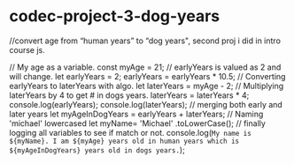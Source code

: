 # codec-project-3-dog-years
//convert age from “human years” to “dog years", second proj i did in intro course js.

// My age as a variable.
const myAge = 21;
// earlyYears is valued as 2 and will change.
let earlyYears = 2;
earlyYears = earlyYears * 10.5; 
// Converting earlyYears to laterYears with algo. 
let laterYears = myAge - 2;
// Multiplying laterYears by 4 to get # in dogs years.
laterYears = laterYears * 4;
console.log(earlyYears);
console.log(laterYears);
// merging both early and later years 
let myAgeInDogYears = earlyYears + laterYears;
// Naming 'michael' lowercased
let myName= 'Michael' .toLowerCase(); 
// finally logging all variables to see if match or not.
console.log(`My name is ${myName}. I am ${myAge} years old in human years which is ${myAgeInDogYears} years old in dogs years.`);

